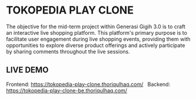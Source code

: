 # TOKOPEDIA PLAY CLONE

  

The objective for the mid-term project within Generasi Gigih 3.0 is to craft an interactive live shopping platform. This platform's primary purpose is to facilitate user engagement during live shopping events, providing them with opportunities to explore diverse product offerings and actively participate by sharing comments throughout the live sessions.

## LIVE DEMO

Frontend: https://tokopedia-play-clone.thoriqulhaq.com/
&nbsp;
Backend: https://tokopedia-play-clone-be.thoriqulhaq.com/
